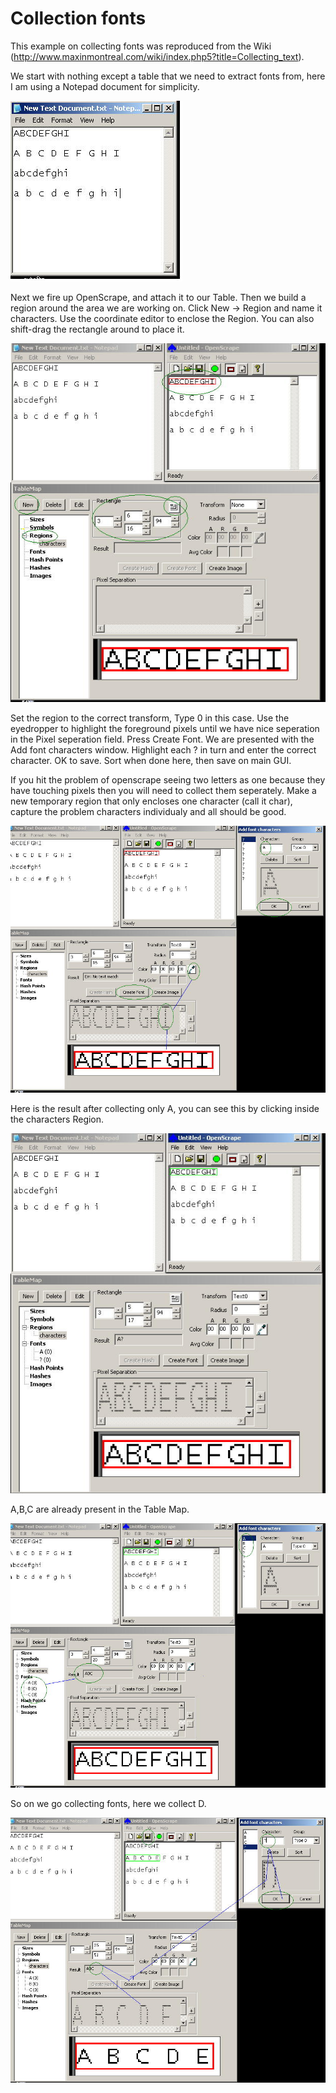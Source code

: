 # Collection fonts

This example on collecting fonts was reproduced from the Wiki
(<http://www.maxinmontreal.com/wiki/index.php5?title=Collecting_text>).

We start with nothing except a table that we need to extract fonts from,
here I am using a Notepad document for simplicity.

![image](images_font_collection/Text1.jpg)

Next we fire up OpenScrape, and attach it to our Table. Then we build a
region around the area we are working on. Click New -\> Region and name
it characters. Use the coordinate editor to enclose the Region. You can
also shift-drag the rectangle around to place it.

![image](images_font_collection/Text2.jpg)

Set the region to the correct transform, Type 0 in this case. Use the
eyedropper to highlight the foreground pixels until we have nice
seperation in the Pixel seperation field. Press Create Font. We are
presented with the Add font characters window. Highlight each ? in turn
and enter the correct character. OK to save. Sort when done here, then
save on main GUI.

If you hit the problem of openscrape seeing two letters as one because
they have touching pixels then you will need to collect them seperately.
Make a new temporary region that only encloses one character (call it
char), capture the problem characters individualy and all should be
good.

![image](images_font_collection/Text3.jpg)

Here is the result after collecting only A, you can see this by clicking
inside the characters Region.

![image](images_font_collection/Text4.jpg)

A,B,C are already present in the Table Map.

![image](images_font_collection/Text5.jpg)

So on we go collecting fonts, here we collect D.

![image](images_font_collection/Text6.jpg)
